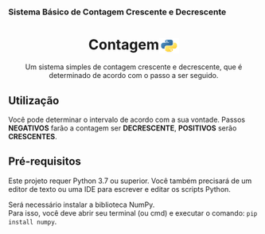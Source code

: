 ### Sistema Básico de Contagem Crescente e Decrescente

##

<div align="center">
  <h1>Contagem<img align="center" alt="Ícone Python" height="30" width="40" src="https://raw.githubusercontent.com/devicons/devicon/master/icons/python/python-original.svg"></h1>
  <p>Um sistema simples de contagem crescente e decrescente, que é determinado de acordo com o passo a ser seguido.</p>
</div>
  
##

<h2>Utilização</h2>
<p>Você pode determinar o intervalo de acordo com a sua vontade. Passos <b>NEGATIVOS</b> farão a contagem ser <b>DECRESCENTE</b>, <b>POSITIVOS</b> serão <b>CRESCENTES</b>.</p>

##


<h2>Pré-requisitos</h2>
<p>Este projeto requer Python 3.7 ou superior. Você também precisará de um editor de texto ou uma IDE para escrever e editar os scripts Python.</p>
<p>Será necessário instalar a biblioteca NumPy. <br>Para isso, você deve abrir seu terminal (ou cmd) e executar o comando: <code>pip install numpy</code>.  
</p>

##